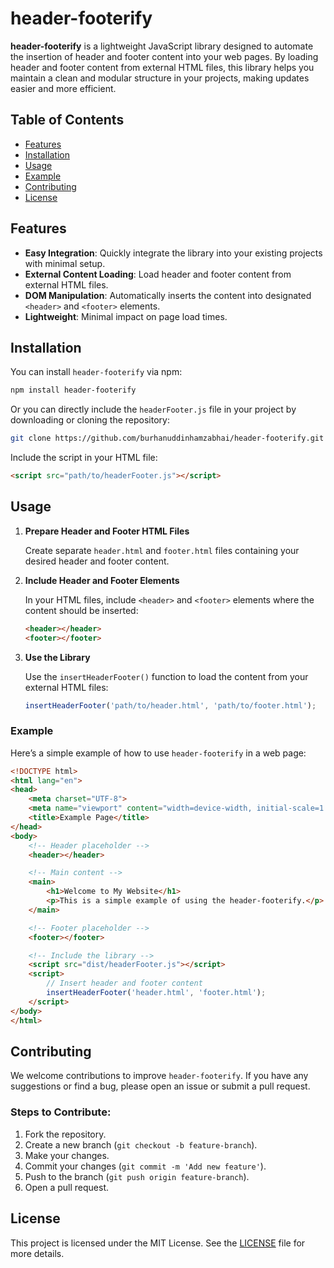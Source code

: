 
# header-footerify

**header-footerify** is a lightweight JavaScript library designed to automate the insertion of header and footer content into your web pages. By loading header and footer content from external HTML files, this library helps you maintain a clean and modular structure in your projects, making updates easier and more efficient.

## Table of Contents

- [Features](#features)
- [Installation](#installation)
- [Usage](#usage)
- [Example](#example)
- [Contributing](#contributing)
- [License](#license)

## Features

- **Easy Integration**: Quickly integrate the library into your existing projects with minimal setup.
- **External Content Loading**: Load header and footer content from external HTML files.
- **DOM Manipulation**: Automatically inserts the content into designated `<header>` and `<footer>` elements.
- **Lightweight**: Minimal impact on page load times.

## Installation

You can install `header-footerify` via npm:

```bash
npm install header-footerify
```

Or you can directly include the `headerFooter.js` file in your project by downloading or cloning the repository:

```bash
git clone https://github.com/burhanuddinhamzabhai/header-footerify.git
```

Include the script in your HTML file:

```html
<script src="path/to/headerFooter.js"></script>
```

## Usage

1. **Prepare Header and Footer HTML Files**

   Create separate `header.html` and `footer.html` files containing your desired header and footer content.

2. **Include Header and Footer Elements**

   In your HTML files, include `<header>` and `<footer>` elements where the content should be inserted:

   ```html
   <header></header>
   <footer></footer>
   ```

3. **Use the Library**

   Use the `insertHeaderFooter()` function to load the content from your external HTML files:

   ```javascript
   insertHeaderFooter('path/to/header.html', 'path/to/footer.html');
   ```

### Example

Here’s a simple example of how to use `header-footerify` in a web page:

```html
<!DOCTYPE html>
<html lang="en">
<head>
    <meta charset="UTF-8">
    <meta name="viewport" content="width=device-width, initial-scale=1.0">
    <title>Example Page</title>
</head>
<body>
    <!-- Header placeholder -->
    <header></header>

    <!-- Main content -->
    <main>
        <h1>Welcome to My Website</h1>
        <p>This is a simple example of using the header-footerify.</p>
    </main>

    <!-- Footer placeholder -->
    <footer></footer>

    <!-- Include the library -->
    <script src="dist/headerFooter.js"></script>
    <script>
        // Insert header and footer content
        insertHeaderFooter('header.html', 'footer.html');
    </script>
</body>
</html>
```

## Contributing

We welcome contributions to improve `header-footerify`. If you have any suggestions or find a bug, please open an issue or submit a pull request.

### Steps to Contribute:

1. Fork the repository.
2. Create a new branch (`git checkout -b feature-branch`).
3. Make your changes.
4. Commit your changes (`git commit -m 'Add new feature'`).
5. Push to the branch (`git push origin feature-branch`).
6. Open a pull request.

## License

This project is licensed under the MIT License. See the [LICENSE](LICENSE) file for more details.
